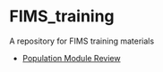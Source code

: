 # FIMS_training
A repository for FIMS training materials

- [Population Module Review](https://noaa-fims.github.io/FIMS_training/docs/population-hpp-review.html)

